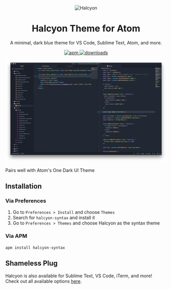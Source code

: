 <p align="center">
  <img alt="Halcyon" src="https://raw.githubusercontent.com/bchiang7/halcyon-vscode/master/images/logo.png" width="100" />
</p>
<h1 align="center">
  Halcyon Theme for Atom
</h1>
<p align="center">
  A minimal, dark blue theme for VS Code, Sublime Text, Atom, and more.
</p>
<p align="center">
	<a href="https://atom.io/packages/halcyon-syntax">
		<img alt="apm" src="https://img.shields.io/apm/v/halcyon-syntax.svg?style=flat-square" />
	</a>
	<a href="https://atom.io/packages/halcyon-syntax">
		<img alt="downloads" src="https://img.shields.io/apm/dm/halcyon-syntax.svg?style=flat-square" />
	</a>
</p>

![demo](https://raw.githubusercontent.com/bchiang7/halcyon-atom-syntax/master/images/demo.png)

Pairs well with Atom's One Dark UI Theme

## Installation

### Via Preferences

1. Go to `Preferences > Install` and choose `Themes`
2. Search for `halcyon-syntax` and install it
3. Go to `Preferences > Themes` and choose Halcyon as the syntax theme

### Via APM

`apm install halcyon-syntax`

## Shameless Plug

Halcyon is also available for Sublime Text, VS Code, iTerm, and more! Check out all available options [here](https://brittanychiang.com/halcyon-site/).
